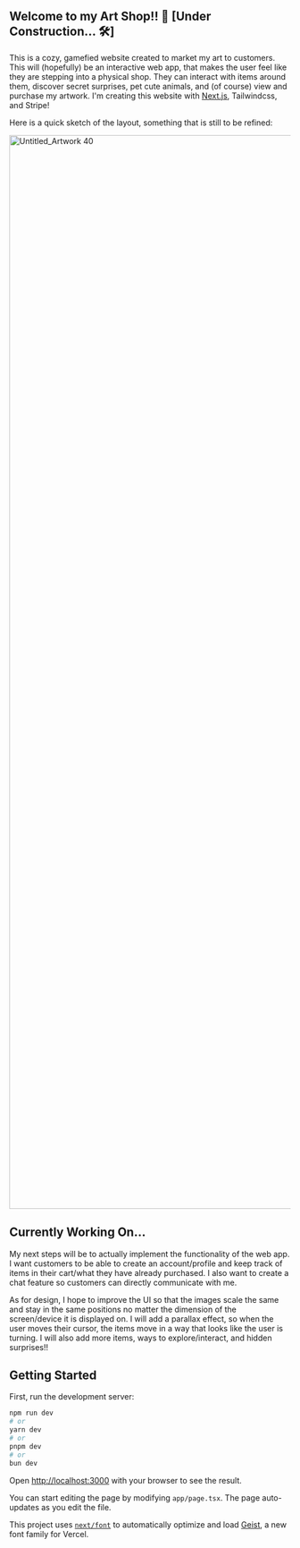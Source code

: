 ## Welcome to my Art Shop!! 🩷 [Under Construction... 🛠️]

This is a cozy, gamefied website created to market my art to customers. This will (hopefully) be an interactive web app, that makes the user feel like they are stepping into a physical shop. They can interact with items around them, discover secret surprises, pet cute animals, and (of course) view and purchase my artwork. I'm creating this website with [Next.js](https://nextjs.org), Tailwindcss, and Stripe!

Here is a quick sketch of the layout, something that is still to be refined:

<img width="3072" height="1920" alt="Untitled_Artwork 40" src="https://github.com/user-attachments/assets/a9e4ed2f-e5b3-4699-9d29-45d36025b632" />


## Currently Working On...
My next steps will be to actually implement the functionality of the web app. I want customers to be able to create an account/profile and keep track of items in their cart/what they have already purchased. I also want to create a chat feature so customers can directly communicate with me. 

As for design, I hope to improve the UI so that the images scale the same and stay in the same positions no matter the dimension of the screen/device it is displayed on. I will add a parallax effect, so when the user moves their cursor, the items move in a way that looks like the user is turning. I will also add more items, ways to explore/interact, and hidden surprises!!

## Getting Started

First, run the development server:

```bash
npm run dev
# or
yarn dev
# or
pnpm dev
# or
bun dev
```

Open [http://localhost:3000](http://localhost:3000) with your browser to see the result.

You can start editing the page by modifying `app/page.tsx`. The page auto-updates as you edit the file.

This project uses [`next/font`](https://nextjs.org/docs/app/building-your-application/optimizing/fonts) to automatically optimize and load [Geist](https://vercel.com/font), a new font family for Vercel.
